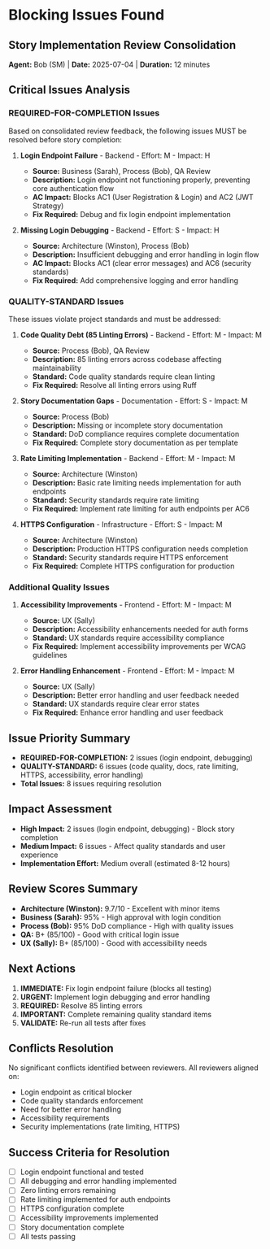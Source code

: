 # Blocking Issues Found

## Story Implementation Review Consolidation
**Agent:** Bob (SM) | **Date:** 2025-07-04 | **Duration:** 12 minutes

## Critical Issues Analysis

### REQUIRED-FOR-COMPLETION Issues

Based on consolidated review feedback, the following issues MUST be resolved before story completion:

1. **Login Endpoint Failure** - Backend - Effort: M - Impact: H
   - **Source:** Business (Sarah), Process (Bob), QA Review
   - **Description:** Login endpoint not functioning properly, preventing core authentication flow
   - **AC Impact:** Blocks AC1 (User Registration & Login) and AC2 (JWT Strategy)
   - **Fix Required:** Debug and fix login endpoint implementation

2. **Missing Login Debugging** - Backend - Effort: S - Impact: H
   - **Source:** Architecture (Winston), Process (Bob)
   - **Description:** Insufficient debugging and error handling in login flow
   - **AC Impact:** Blocks AC1 (clear error messages) and AC6 (security standards)
   - **Fix Required:** Add comprehensive logging and error handling

### QUALITY-STANDARD Issues

These issues violate project standards and must be addressed:

1. **Code Quality Debt (85 Linting Errors)** - Backend - Effort: M - Impact: M
   - **Source:** Process (Bob), QA Review
   - **Description:** 85 linting errors across codebase affecting maintainability
   - **Standard:** Code quality standards require clean linting
   - **Fix Required:** Resolve all linting errors using Ruff

2. **Story Documentation Gaps** - Documentation - Effort: S - Impact: M
   - **Source:** Process (Bob)
   - **Description:** Missing or incomplete story documentation
   - **Standard:** DoD compliance requires complete documentation
   - **Fix Required:** Complete story documentation as per template

3. **Rate Limiting Implementation** - Backend - Effort: M - Impact: M
   - **Source:** Architecture (Winston)
   - **Description:** Basic rate limiting needs implementation for auth endpoints
   - **Standard:** Security standards require rate limiting
   - **Fix Required:** Implement rate limiting for auth endpoints per AC6

4. **HTTPS Configuration** - Infrastructure - Effort: S - Impact: M
   - **Source:** Architecture (Winston)
   - **Description:** Production HTTPS configuration needs completion
   - **Standard:** Security standards require HTTPS enforcement
   - **Fix Required:** Complete HTTPS configuration for production

### Additional Quality Issues

1. **Accessibility Improvements** - Frontend - Effort: M - Impact: M
   - **Source:** UX (Sally)
   - **Description:** Accessibility enhancements needed for auth forms
   - **Standard:** UX standards require accessibility compliance
   - **Fix Required:** Implement accessibility improvements per WCAG guidelines

2. **Error Handling Enhancement** - Frontend - Effort: M - Impact: M
   - **Source:** UX (Sally)
   - **Description:** Better error handling and user feedback needed
   - **Standard:** UX standards require clear error states
   - **Fix Required:** Enhance error handling and user feedback

## Issue Priority Summary

- **REQUIRED-FOR-COMPLETION:** 2 issues (login endpoint, debugging)
- **QUALITY-STANDARD:** 6 issues (code quality, docs, rate limiting, HTTPS, accessibility, error handling)
- **Total Issues:** 8 issues requiring resolution

## Impact Assessment

- **High Impact:** 2 issues (login endpoint, debugging) - Block story completion
- **Medium Impact:** 6 issues - Affect quality standards and user experience
- **Implementation Effort:** Medium overall (estimated 8-12 hours)

## Review Scores Summary

- **Architecture (Winston):** 9.7/10 - Excellent with minor items
- **Business (Sarah):** 95% - High approval with login condition
- **Process (Bob):** 95% DoD compliance - High with quality issues
- **QA:** B+ (85/100) - Good with critical login issue
- **UX (Sally):** B+ (85/100) - Good with accessibility needs

## Next Actions

1. **IMMEDIATE:** Fix login endpoint failure (blocks all testing)
2. **URGENT:** Implement login debugging and error handling
3. **REQUIRED:** Resolve 85 linting errors
4. **IMPORTANT:** Complete remaining quality standard items
5. **VALIDATE:** Re-run all tests after fixes

## Conflicts Resolution

No significant conflicts identified between reviewers. All reviewers aligned on:
- Login endpoint as critical blocker
- Code quality standards enforcement
- Need for better error handling
- Accessibility requirements
- Security implementations (rate limiting, HTTPS)

## Success Criteria for Resolution

- [ ] Login endpoint functional and tested
- [ ] All debugging and error handling implemented
- [ ] Zero linting errors remaining
- [ ] Rate limiting implemented for auth endpoints
- [ ] HTTPS configuration complete
- [ ] Accessibility improvements implemented
- [ ] Story documentation complete
- [ ] All tests passing
